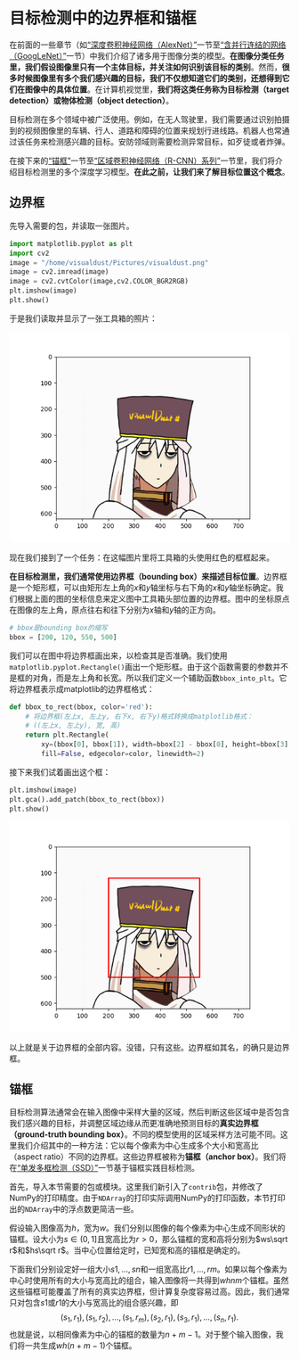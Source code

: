 # 目标检测中的边界框和锚框

在前面的一些章节（如[“深度卷积神经网络（AlexNet）”](https://zh.d2l.ai/chapter_convolutional-neural-networks/alexnet.html)一节至[“含并行连结的网络（GoogLeNet）”](https://zh.d2l.ai/chapter_convolutional-neural-networks/googlenet.html)一节）中我们介绍了诸多用于图像分类的模型。**在图像分类任务里，我们假设图像里只有一个主体目标，并关注如何识别该目标的类别**。然而，**很多时候图像里有多个我们感兴趣的目标，我们不仅想知道它们的类别，还想得到它们在图像中的具体位置**。在计算机视觉里，**我们将这类任务称为目标检测（target detection）或物体检测（object detection）**。

目标检测在多个领域中被广泛使用。例如，在无人驾驶里，我们需要通过识别拍摄到的视频图像里的车辆、行人、道路和障碍的位置来规划行进线路。机器人也常通过该任务来检测感兴趣的目标。安防领域则需要检测异常目标，如歹徒或者炸弹。

在接下来的[“锚框”](https://zh.d2l.ai/chapter_computer-vision/anchor.html)一节至[“区域卷积神经网络（R-CNN）系列”](https://zh.d2l.ai/chapter_computer-vision/rcnn.html)一节里，我们将介绍目标检测里的多个深度学习模型。**在此之前，让我们来了解目标位置这个概念**。

## 边界框

先导入需要的包，并读取一张图片。

```python
import matplotlib.pyplot as plt
import cv2
image = "/home/visualdust/Pictures/visualdust.png"
image = cv2.imread(image)
image = cv2.cvtColor(image,cv2.COLOR_BGR2RGB)
plt.imshow(image)
plt.show()
```

于是我们读取并显示了一张工具箱的照片：

![image-20210415213952092](./src/bounding-box-and-anchors/image-20210415213952092.png)

现在我们接到了一个任务：在这幅图片里将工具箱的头使用红色的框框起来。

**在目标检测里，我们通常使用边界框（bounding box）来描述目标位置**。边界框是一个矩形框，可以由矩形左上角的$x$和$y$轴坐标与右下角的$x$和$y$轴坐标确定。我们根据上面的图的坐标信息来定义图中工具箱头部位置的边界框。图中的坐标原点在图像的左上角，原点往右和往下分别为$x$轴和$y$轴的正方向。

```python
# bbox是bounding box的缩写
bbox = [200, 120, 550, 500]
```

我们可以在图中将边界框画出来，以检查其是否准确。我们使用`matplotlib.pyplot.Rectangle()`画出一个矩形框。由于这个函数需要的参数并不是框的对角，而是左上角和长宽。所以我们定义一个辅助函数`bbox_into_plt`。它将边界框表示成matplotlib的边界框格式：

```python
def bbox_to_rect(bbox, color='red'):
    # 将边界框(左上x, 左上y, 右下x, 右下y)格式转换成matplotlib格式：
    # ((左上x, 左上y), 宽, 高)
    return plt.Rectangle(
        xy=(bbox[0], bbox[1]), width=bbox[2] - bbox[0], height=bbox[3] - bbox[1],
        fill=False, edgecolor=color, linewidth=2)
```

接下来我们试着画出这个框：

```python
plt.imshow(image)
plt.gca().add_patch(bbox_to_rect(bbox))
plt.show()
```

![image-20210415215628851](./src/bounding-box-and-anchors/image-20210415215628851.png)

以上就是关于边界框的全部内容。没错，只有这些。边界框如其名，的确只是边界框。



## 锚框

目标检测算法通常会在输入图像中采样大量的区域，然后判断这些区域中是否包含我们感兴趣的目标，并调整区域边缘从而更准确地预测目标的**真实边界框（ground-truth bounding box）**。不同的模型使用的区域采样方法可能不同。这里我们介绍其中的一种方法：它以每个像素为中心生成多个大小和宽高比（aspect ratio）不同的边界框。这些边界框被称为**锚框（anchor box）**。我们将在[“单发多框检测（SSD）”](https://zh.d2l.ai/chapter_computer-vision/ssd.html)一节基于锚框实践目标检测。

首先，导入本节需要的包或模块。这里我们新引入了`contrib`包，并修改了NumPy的打印精度。由于`NDArray`的打印实际调用NumPy的打印函数，本节打印出的`NDArray`中的浮点数更简洁一些。

假设输入图像高为$h$，宽为$w$。我们分别以图像的每个像素为中心生成不同形状的锚框。设大小为$s\in(0,1]$且宽高比为$r>0$，那么锚框的宽和高将分别为$ws\sqrt r$和$hs\sqrt r$。当中心位置给定时，已知宽和高的锚框是确定的。

下面我们分别设定好一组大小$s1,…,sn$和一组宽高比$r1,…,rm$。如果以每个像素为中心时使用所有的大小与宽高比的组合，输入图像将一共得到$whnm$个锚框。虽然这些锚框可能覆盖了所有的真实边界框，但计算复杂度容易过高。因此，我们通常只对包含$s1$或$r1$的大小与宽高比的组合感兴趣，即
$$
(s_1, r_1), (s_1, r_2), \ldots, (s_1, r_m), (s_2, r_1), (s_3, r_1), \ldots, (s_n, r_1).
$$
也就是说，以相同像素为中心的锚框的数量为$n+m−1$。对于整个输入图像，我们将一共生成$wh(n+m−1)$个锚框。